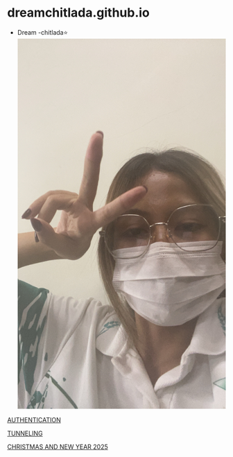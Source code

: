 # dreamchitlada.github.io
 - Dream
     -chitlada⭐️
![alt text](images/IMG_8325.jpeg)

[AUTHENTICATION](authentication)

[TUNNELING](tunneling.md)

[CHRISTMAS AND NEW YEAR 2025](e-card.md)
